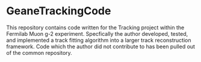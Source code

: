 # GeaneTrackingCode

This repository contains code written for the Tracking project within the Fermilab Muon g-2 experiment. Specfically the author developed, tested, and implemented a track fitting algorithm into a larger track reconstruction framework. Code which the author did not contribute to has been pulled out of the common repository.
